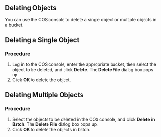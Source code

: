 ## Deleting Objects
You can use the COS console to delete a single object or multiple objects in a bucket.
## Deleting a Single Object
### Procedure
1. Log in to the COS console, enter the appropriate bucket, then select the object to be deleted, and click **Delete**. The **Delete File** dialog box pops up.
2. Click **OK** to delete the object.
## Deleting Multiple Objects
### Procedure
1. Select the objects to be deleted in the COS console, and click **Delete in Batch**. The **Delete File** dialog box pops up.
2. Click **OK** to delete the objects in batch.
